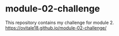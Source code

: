 # module-02-challenge
This repository contains my challenge for module 2.
https://ovitale18.github.io/module-02-challenge/
